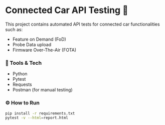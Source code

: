 # Connected Car API Testing 🚗

This project contains automated API tests for connected car functionalities such as:
- Feature on Demand (FoD)
- Probe Data upload
- Firmware Over-The-Air (FOTA)

### 🔧 Tools & Tech
- Python
- Pytest
- Requests
- Postman (for manual testing)

### ⚙️ How to Run
```bash
pip install -r requirements.txt
pytest -v --html=report.html
